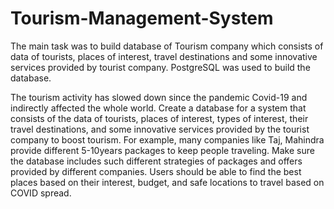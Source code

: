 # Tourism-Management-System
The main task was to build database of Tourism company which consists of data of tourists, places of interest, travel destinations and some innovative services provided by tourist company. PostgreSQL was used to build the database.

The tourism activity has slowed down since the pandemic Covid-19 and indirectly affected the whole world. Create a database for a system that consists of the data of tourists, places of interest, types of interest, their travel destinations, and some innovative services provided by the tourist company to boost tourism. For example, many companies like Taj, Mahindra provide different 5-10years packages to keep people traveling. Make sure the database includes such different strategies of packages and offers provided by different companies. Users should be able to find the best places based on their interest, budget, and safe locations to travel based on COVID spread.

